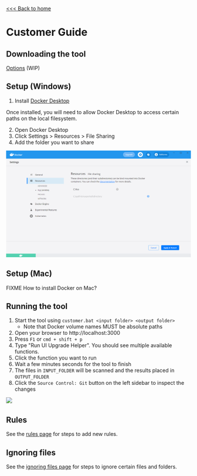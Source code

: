 [<<< Back to home](../README.md)

# Customer Guide

## Downloading the tool

[Options](temp_options.md) (WIP)

## Setup (Windows)

1. Install [Docker Desktop](https://docs.docker.com/docker-for-windows/install/)

Once installed, you will need to allow Docker Desktop to access certain paths on the local filesystem.

2. Open Docker Desktop
3. Click Settings > Resources > File Sharing
4. Add the folder you want to share

![1. Open Docker Desktop, 2. Click the Settings button then Resources then File Sharing, 3. Add the folder you want to share with the Docker container](images/docker-volume-sharing.png "Docker volume sharing screenshot")

## Setup (Mac)

FIXME How to install Docker on Mac?

## Running the tool

1. Start the tool using `customer.bat <input folder> <output folder>`
    - Note that Docker volume names MUST be absolute paths
2. Open your browser to http://localhost:3000
3. Press `F1` or `cmd + shift + p`
4. Type "Run UI Upgrade Helper". You should see multiple available functions.
5. Click the function you want to run
6. Wait a few minutes seconds for the tool to finish
7. The files in `INPUT_FOLDER` will be scanned and the results placed in `OUTPUT_FOLDER`
8. Click the `Source Control: Git` button on the left sidebar to inspect the changes

<img style="text-align:center" src="images/upgrade-helper.gif" width="500">

## Rules

See the [rules page](customer/customer_rules.md) for steps to add new rules.

## Ignoring files

See the [ignoring files page](customer/customer_ignores.md) for steps to ignore certain files and folders.

